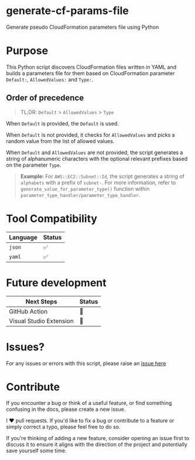 # generate-cf-params-file
Generate pseudo CloudFormation parameters file using Python

# Purpose

This Python script discovers CloudFormation files written in YAML and builds a parameters file for them based on CloudFormation parameter `Default:`, `AllowedValues:` and `Type:`.

## Order of precedence

> TL;DR: `Default` > `AllowedValues` > `Type`

When `Default` is provided, the `Default` is used.

When `Default` is not provided, it checks for `AllowedValues`  and picks a random value from the list of allowed values.

When `Default` and `AllowedValues` are not provided, the script generates a string of alphanumeric characters with the optional relevant prefixes based on the parameter `Type`.

> **Example:** For `AWS::EC2::Subnet::Id`, the script generates a string of `alphabets` with a prefix of `subnet-`. For more information, refer to `generate_value_for_parameter_type()` function within `parameter_type_handler/parameter_type_handler`.

# Tool Compatibility

| Language | Status |
|-------|------|
| `json` | :white_check_mark: |
| `yaml` | :white_check_mark: |

# Future development

| Next Steps | Status |
|-------|------|
| GitHub Action | :construction: |
| Visual Studio Extension | :construction: |

# Issues?

For any issues or errors with this script, please raise an [issue here](https://github.com/GeorgeDavis-Ibexlabs/generate-cf-params-file/issues)

# Contribute

If you encounter a bug or think of a useful feature, or find something confusing in the docs, please create a new issue.

I ♥️ pull requests. If you'd like to fix a bug or contribute to a feature or simply correct a typo, please feel free to do so.

If you're thinking of adding a new feature, consider opening an issue first to discuss it to ensure it aligns with the direction of the project and potentially save yourself some time.